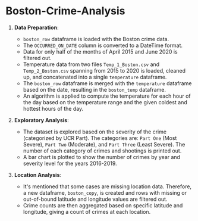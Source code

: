 # Boston-Crime-Analysis

1. **Data Preparation**:
   - `boston_row` dataframe is loaded with the Boston crime data.
   - The `OCCURRED_ON_DATE` column is converted to a DateTime format.
   - Data for only half of the months of April 2015 and June 2020 is filtered out.
   - Temperature data from two files `Temp_1_Boston.csv` and `Temp_2_Boston.csv` spanning from 2015 to 2020 is loaded, cleaned up, and concatenated into a single `temperature` dataframe.
   - The `boston_row` dataframe is merged with the `temperature` dataframe based on the date, resulting in the `boston_temp` dataframe.
   - An algorithm is applied to compute the temperature for each hour of the day based on the temperature range and the given coldest and hottest hours of the day.

2. **Exploratory Analysis**:
   - The dataset is explored based on the severity of the crime (categorized by UCR Part). The categories are: `Part One` (Most Severe), `Part Two` (Moderate), and `Part Three` (Least Severe). The number of each category of crimes and shootings is printed out.
   - A bar chart is plotted to show the number of crimes by year and severity level for the years 2016-2019.

3. **Location Analysis**:
   - It's mentioned that some cases are missing location data. Therefore, a new dataframe, `boston_copy`, is created and rows with missing or out-of-bound latitude and longitude values are filtered out.
   - Crime counts are then aggregated based on specific latitude and longitude, giving a count of crimes at each location.

